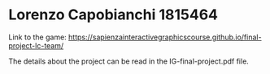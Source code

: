 # Lorenzo Capobianchi 1815464

Link to the game: https://sapienzainteractivegraphicscourse.github.io/final-project-lc-team/

The details about the project can be read in the IG-final-project.pdf file.
